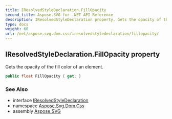 ```yaml
---
title: IResolvedStyleDeclaration.FillOpacity
second_title: Aspose.SVG for .NET API Reference
description: IResolvedStyleDeclaration property. Gets the opacity of the fill color of an element
type: docs
weight: 60
url: /net/aspose.svg.dom.css/iresolvedstyledeclaration/fillopacity/
---
```

## IResolvedStyleDeclaration.FillOpacity property

Gets the opacity of the fill color of an element.

```csharp
public float FillOpacity { get; }
```

### See Also

* interface [IResolvedStyleDeclaration](../)
* namespace [Aspose.Svg.Dom.Css](../../../aspose.svg.dom.css/)
* assembly [Aspose.SVG](../../../)

